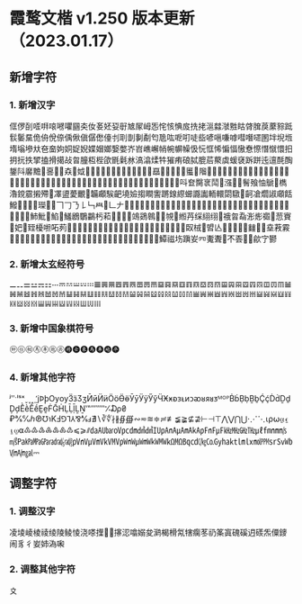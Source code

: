 # 霞鹜文楷 v1.250 版本更新（2023.01.17）

## 新增字符

### 1. 新增汉字

㑌㑩㓦㗏㗑㗒㘄㘗㘥㚐㚢㚣㚰㚽㝀㝿㞘㟂㤅㤞㤥㥏㧀㧥㧯㴩㵘㶁㽒䀦䏿䐛䓞䕷䝋䟡䯼䰀䵤佹侜侻倷偊偢傎僝僽儓刌刵剒剚劀匄卼吰呝咑唗啙喭嗈嗛嘑嘒噆嚃圂坢堄堩堶塕墋夶夿奤姁姛娖婗媟媢嫏嫛嫳岕岧嶕嶰帩帵幈幧忣忨恇悕惼愊慠憃憏憯憱懁抇抈抏抶揅搕搰擖敁曶朣枑梐欿毷氉沝滈潝煣牪獕痏硠脦膍茩藂虡蝯褎跅跰迍邅酕醄鋬阧黁黵𠲎𠷡𡏋𡒄𡘙𡚽𡛟𡥆𡮐𡰦𢖿𢫬𢱉𣨼𣭲𣱼𤛭𤞶𤯕𤲶𤾩𥉳𥥷𦨩𧋡𧋱𧏾𨃅𨻧𪎊𪞝𪟧𪣝𪯡𪾔𫉁𫌨𫍟𫖔𫖹𫘤𫚒𫜨𫣊𫭪𫰰𫵼𫼝𬑗𬘵𬢊𬣀𬧀𬭣𭄹𭑵𭱊𭻙𮉬𮉯𮔂𮙊𮙋𮝵𮝹𮤲𮩝𮩞𮪥𮭦𮯙𰃷𰟘𰣊𰵴𱂱𱃺𱇣呌奆臋衺鬦𱰾漒𣱾𤘧鬌飱怞鷈𣈶檇瀂鎲霢摋殢𦪽凙盨薆覼𧦧韛顣騃䶕墝嬐搊瞷讆蹡䤼縩䗻讔讟輀轘閟驐𪁏䶗凔爓諔顑餂鱍𱏱𱤏𲉅𨶈𤪤𱳪𱏿𠃍𠃌𠄎𠄌𠃑𦥯𰃮𠃊𠂇𱚦𱛥𱖇𱸥𲄗𲈵𱑞𱗩𱯍𲄚𱯄𲂄𫠤𠕁𫶧𢎨𠀎𦥔𭠍𱼀𣥂𡗜𭃂𠂒𧰨𱇑𱇒𱇫𱇻𱈃𱈌𱊌𱊬𱊳𬎞𧬞䰽魮𩶯䱤𩹂鱃鶋鸀鸓杇萂𫁡𱉻𱊊𬸢鴗鵎鷎𰽽𨦡覙𡍷縆䒟䌽䋚䌻𦈖䄉㫚𡦀浵烿禵𰨖䓤賨𰷥妑𬘢臸櫌𠵆𠰴茢𰂎𬙆𫉄𫍙𰵩𬤨𬂉𰽼𬭍𬬰𬭨𫜩𰁸𮆏𰬪𫄶𬢋𰵦𰵤𫥎𠋂𰀡𰀢臤㭜𢪘㿢亾𠄏𤙖𦊞𦒹𨛍𨰻𱮸𱰛㙓䓮霚𭱉𠄔𡨸𡦂𠬠𠄩𠀧𦊚𠄼𠄻𠄶𦉱𠔭𠃩𨑮𨒒𨔿𤾓𠦳𱑕𠤩𬙞𪜃𠀫𠀪𱰗𭉝𱱿𬴐鱏禌㘯蹎𡚴㓁魙聻𫆏𣎴𠀾𠁞𫈉歈㝋鬰

### 2. 新增太玄经符号

⚊⚋⚌⚍⚎⚏𝌀𝌁𝌂𝌃𝌄𝌅𝌆𝌇𝌈𝌉𝌊𝌋𝌌𝌍𝌎𝌏𝌐𝌑𝌒𝌓𝌔𝌕𝌖𝌗𝌘𝌙𝌚𝌛𝌜𝌝𝌞𝌟𝌠𝌡𝌢𝌣𝌤𝌥𝌦𝌧𝌨𝌩𝌪𝌫𝌬𝌭𝌮𝌯𝌰𝌱𝌲𝌳𝌴𝌵𝌶𝌷𝌸𝌹𝌺𝌻𝌼𝌽𝌾𝌿𝍀𝍁𝍂𝍃𝍄𝍅𝍆𝍇𝍈𝍉𝍊𝍋𝍌𝍍𝍎𝍏𝍐𝍑𝍒𝍓𝍔𝍕𝍖

### 3. 新增中国象棋符号

🩠🩡🩢🩣🩤🩥🩦🩧🩨🩩🩪🩫🩬🩭

### 4. 新增其他字符

ʲʺˑˡˢˣˬ˯˰˷̛ϳϷϸѸѹӞӟӠӡӢӣӤӥӦӧӪӫӮӯӰӱӲӳӴӾӿᴆᴈᴌᴎᴐᴔᴕᴙᴚᴣᴹᴼᴾḂḃḄḅḆḇḈḉḊḋḎḏḐḑḔḕḖḗḚḛḞḠḢḶḸḹḺṈ‛‟‴‶‷⁒₯₴₽℁℆ℎ℗℧℩KℲ⅁⅂⅄⅋⅍ⅎ∄∖∛∜∤∦∯∰∾≂≋≑≓≢≨≩⊈⊉⊢⊣⊤⋀⋁⋂⋃⋅⋰⋱⍳⍴⍵⍶⍷⍸⍹⍺♳♴♵♶♷♸♹⩽⩾⫽㍲㍳㍴㍵㍶㍷㍸㍹㍺㎀㎁㎂㎃㎄㎊㎋㎌㎑㎒㎓㎔㎕㎙㎚㎧㎨㎩㎪㎫㎬㎭㎮㎯㎴㎵㎶㎷㎸㎹㎺㎻㎼㎽㎾㎿㏀㏁㏃㏅㏆㏇㏉㏊㏏㏐㏓㏖㏙㏛㏜㏝㏞㏟㏿⎓

## 调整字符

### 1. 调整汉字

凌堎崚棱祾绫陵鲮㥄浇嗏擛𰹬𱅋㩟涊噏嫋夋㶉楬榾氝犗瘸苳礽筿寘磈磎迌𥖄炁僳䥑闹豸彳妛姉溈啝

### 2. 调整其他字符

〩
